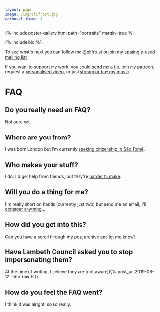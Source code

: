 ```yaml
---
layout: page
image: /img/olifrost.jpg
carousel-items: 1
---
```


<style>
.owl-dots {
  display: none;
}
</style>

{% include poster-gallery.html path="portraits" margin=true %}

{% include bio %}

To see what's next you can follow me [@olifro.st](/s) or [join my sparingly-used mailing list](#footer).

If you want to support my work, you could [send me a tip](https://ko-fi.com/olifrost), join my [patreon](https://www.patreon.com/OliFrost/membership), request a [personalised video](https://ko-fi.com/olifrost/commissions), or just [stream or buy my music](https://olifro.st/stream).

# FAQ

## Do you really need an FAQ?
Not sure yet.

## Where are you from?
I was born London but I'm currently [seeking citizenship in São Tomé](/blog/sao-tome-citizen/).

## Who makes your stuff?
I do. I'd get help from friends, but they're [harder to make](/refer).

## Will you do a thing for me?
I'm really short on hands (currently just two) but send me an email, I'll [consider anything](mailto:mail@olifro.st)…

## How did you get into this?
Can you have a scroll through my [post archive](https://olifro.st/blog/) and let me know?

## Have Lambeth Council asked you to stop impersonating them?
At the time of writing, I believe they are [not aware]({% post_url 2019-06-12-little-tips %}).

## How do you feel the FAQ went?
I think it was alright, so so really.
